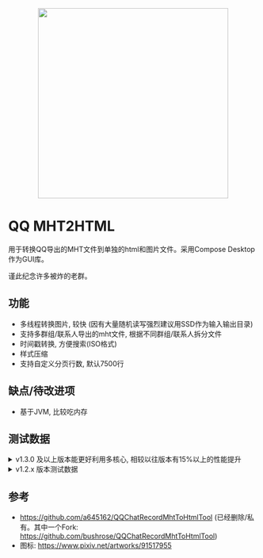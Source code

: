 <div align="center">
<img src="src/jvmMain/resources/drawables/qq-mht2html.png" weight="384x" height="384px" />
</div>

# QQ MHT2HTML

用于转换QQ导出的MHT文件到单独的html和图片文件。采用Compose Desktop作为GUI库。

谨此纪念许多被炸的老群。

## 功能

* 多线程转换图片, 较快 (因有大量随机读写强烈建议用SSD作为输入输出目录)
* 支持多群组/联系人导出的mht文件, 根据不同群组/联系人拆分文件
* 时间戳转换, 方便搜索(ISO格式)
* 样式压缩
* 支持自定义分页行数, 默认7500行

## 缺点/待改进项

* 基于JVM, 比较吃内存

## 测试数据
<details>

<summary>v1.3.0 及以上版本能更好利用多核心, 相较以往版本有15%以上的性能提升</summary>
<br/><br/>
环境: Desktop R5-3500X@<!-- -->Fixed4.3GHz(6C6T)/32G@<!-- -->3200MHz/Kioxia CD6 SSD, Win10 21H2, Windows Defender 主动防护关

输入: 183GB, 内含45万张图片, 约600万行聊天记录

耗时: 总耗时~596s

-------------------------

环境: Laptop Dell Precision 3581 i7-13800H@<!-- -->50W(14C20T)/32G@<!-- -->4800MHz/Phison E13T SSD(R)+WD SN740 SSD(W), Win10 22H2, Windows Defender 主动防护关

输入: 同上

耗时: 总耗时~326s

-------------------------
<br/><br/>
</details>

<details>
<summary>v1.2.x 版本测试数据</summary>
<br/><br/>
环境: Desktop R5-3500X@<!-- -->Fixed4.3GHz(6C6T)/32G@<!-- -->3200MHz/Kioxia CD6 SSD, Win10 21H2, Windows Defender 主动防护关

输入: 183GB, 内含45万张图片, 约600万行聊天记录

耗时: 总耗时~740s

-------------------------
环境: Laptop Dell Precision 3581 i7-13800H@<!-- -->50W(14C20T)/32G@<!-- -->4800MHz/Phison E13T SSD(R)+WD SN740 SSD(W), Win10 22H2, Windows Defender 主动防护关

输入: 同上

耗时: 总耗时~506s

-------------------------

环境: 同上

输入: 27GB, 内含7万张图片, 约36万行聊天记录

耗时: 总耗时~110s

-------------------------

环境: Desktop i9 12900K/32G@<!-- -->6000MHz/WD SN850 SSD, Win11 21H2, ESET 主动防护关

输入: 同上

耗时: 总耗时~60s

-------------------

环境: Desktop R9 7950X/64G@<!-- -->4800MHz/Samsung 980pro/PM983 SSD, Win10 21H2, Windows Defender 主动防护关

输入: 同上

耗时: 总耗时~45s

-------------------
环境: 同上, Windows Defender 主动防护**开**

输入: 同上

耗时: 总耗时~80s

-------------------

环境: Desktop R5-3500X@<!-- -->Fixed4.3GHz(6C6T)/32G@<!-- -->3200MHz/Kioxia CD6 SSD, Win10 21H2, Windows Defender 主动防护关

输入: 50GB, 内含10万张图片, 约80万行聊天记录

耗时: 总耗时~150s

--------

环境: 同上, Windows Defender 主动防护**开**

输入: 同上

耗时: 总耗时~210s

--------

环境: Desktop i5-9400F(6C6T)/16G@<!-- -->2666MHz/Samsung 980pro SSD, Win11, Windows Defender 主动防护关

输入: 同上

耗时: 总耗时~230s

-----------

环境: Laptop Tongfang CODE-01 R7-4800H@<!-- -->54W(Max)(8C16T)/32G@<!-- -->2400MHz/Phison E13T SSD, Win10 21H2, Windows Defender 主动防护关

输入: 同上

耗时: 总耗时~270s

----------

环境: Micron 3400 SSD,  Windows Defender 主动防护**开**, 其余同上

输入: 同上

耗时: 总耗时~240s

----------

环境: 同上, Windows Defender 主动防护**关** 

输入: 同上

耗时: 总耗时~210s

----------

环境: Laptop Dell Latitude 5401 i7-9850H(6C12T)/24G@<!-- -->2400MHz/WD SN520 SSD, Win10 21H2, Windows Defender 主动防护关

输入: 同上

耗时: 总耗时~230s

----------

环境: Desktop Dell Optiplex 3060MFF Celeron-G3930T@<!-- -->Fixed2.7G(2C2T)/16G@<!-- -->2133MHz/Samsung SM961 SSD, Win10 1809, Windows Defender 主动防护关

输入: 同上

耗时: 总耗时~680s
</details>

## 参考

* https://github.com/a645162/QQChatRecordMhtToHtmlTool (已经删除/私有。其中一个Fork: https://github.com/bushrose/QQChatRecordMhtToHtmlTool)
* 图标: https://www.pixiv.net/artworks/91517955
